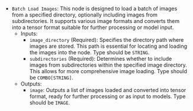 - `Batch Load Images`: This node is designed to load a batch of images from a specified directory, optionally including images from subdirectories. It supports various image formats and converts them into a tensor format suitable for further processing or model input.
    - Inputs:
        - `image_directory` (Required): Specifies the directory path where images are stored. This path is essential for locating and loading the images into the node. Type should be `STRING`.
        - `subdirectories` (Required): Determines whether to include images from subdirectories within the specified image directory. This allows for more comprehensive image loading. Type should be `COMBO[STRING]`.
    - Outputs:
        - `image`: Outputs a list of images loaded and converted into tensor format, ready for further processing or as input to models. Type should be `IMAGE`.
